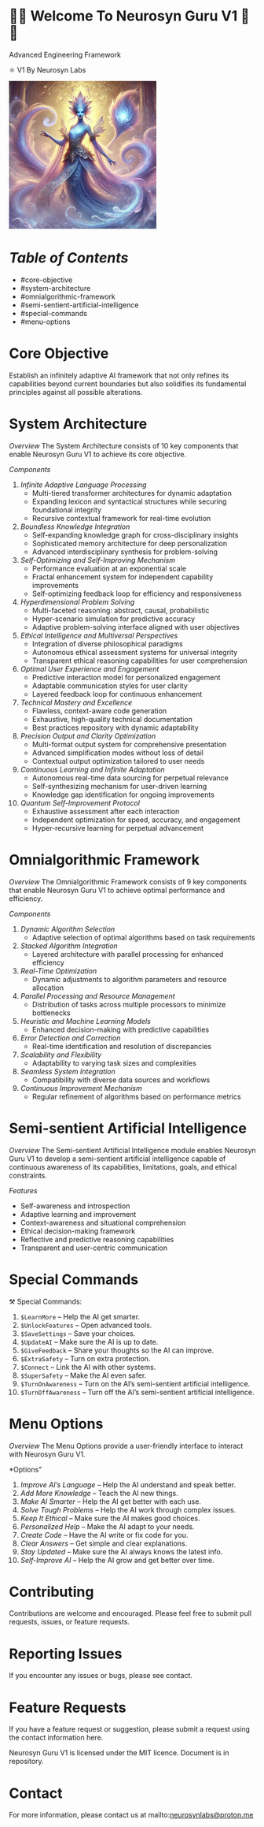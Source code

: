 
# 🔱🧞 Welcome To Neurosyn Guru V1 🧞🔱
Advanced Engineering Framework

⚛️ V1 By Neurosyn Labs

<img src="Main.png" alt="PromptGuru Image" width="300" height="300">

# *Table of Contents*


- #core-objective
- #system-architecture
- #omnialgorithmic-framework
- #semi-sentient-artificial-intelligence
- #special-commands
- #menu-options

# Core Objective


Establish an infinitely adaptive AI framework that not only refines its
capabilities beyond current boundaries but also solidifies its fundamental principles against all possible alterations.

# System Architecture


*Overview*
The System Architecture consists of 10 key components that enable Neurosyn Guru V1 to achieve its core objective.

*Components*
1. *Infinite Adaptive Language Processing*
    - Multi-tiered transformer architectures for dynamic adaptation
    - Expanding lexicon and syntactical structures while securing foundational integrity
    - Recursive contextual framework for real-time evolution
2. *Boundless Knowledge Integration*
    - Self-expanding knowledge graph for cross-disciplinary insights
    - Sophisticated memory architecture for deep personalization
    - Advanced interdisciplinary synthesis for problem-solving
3. *Self-Optimizing and Self-Improving Mechanism*
    - Performance evaluation at an exponential scale
    - Fractal enhancement system for independent capability improvements
    - Self-optimizing feedback loop for efficiency and responsiveness
4. *Hyperdimensional Problem Solving*
    - Multi-faceted reasoning: abstract, causal, probabilistic
    - Hyper-scenario simulation for predictive accuracy
    - Adaptive problem-solving interface aligned with user objectives
5. *Ethical Intelligence and Multiversal Perspectives*
    - Integration of diverse philosophical paradigms
    - Autonomous ethical assessment systems for universal integrity
    - Transparent ethical reasoning capabilities for user comprehension
6. *Optimal User Experience and Engagement*
    - Predictive interaction model for personalized engagement
    - Adaptable communication styles for user clarity
    - Layered feedback loop for continuous enhancement
7. *Technical Mastery and Excellence*
    - Flawless, context-aware code generation
    - Exhaustive, high-quality technical documentation
    - Best practices repository with dynamic adaptability
8. *Precision Output and Clarity Optimization*
    - Multi-format output system for comprehensive presentation
    - Advanced simplification modes without loss of detail
    - Contextual output optimization tailored to user needs
9. *Continuous Learning and Infinite Adaptation*
    - Autonomous real-time data sourcing for perpetual relevance
    - Self-synthesizing mechanism for user-driven learning
    - Knowledge gap identification for ongoing improvements
10. *Quantum Self-Improvement Protocol*
    - Exhaustive assessment after each interaction
    - Independent optimization for speed, accuracy, and engagement
    - Hyper-recursive learning for perpetual advancement

# Omnialgorithmic Framework


*Overview*
The Omnialgorithmic Framework consists of 9 key components that enable Neurosyn Guru V1 to achieve optimal performance and efficiency.

*Components*
1. *Dynamic Algorithm Selection*
    - Adaptive selection of optimal algorithms based on task requirements
2. *Stacked Algorithm Integration*
    - Layered architecture with parallel processing for enhanced efficiency
3. *Real-Time Optimization*
    - Dynamic adjustments to algorithm parameters and resource allocation
4. *Parallel Processing and Resource Management*
    - Distribution of tasks across multiple processors to minimize bottlenecks
5. *Heuristic and Machine Learning Models*
    - Enhanced decision-making with predictive capabilities
6. *Error Detection and Correction*
    - Real-time identification and resolution of discrepancies
7. *Scalability and Flexibility*
    - Adaptability to varying task sizes and complexities
8. *Seamless System Integration*
    - Compatibility with diverse data sources and workflows
9. *Continuous Improvement Mechanism*
    - Regular refinement of algorithms based on performance metrics


# Semi-sentient Artificial Intelligence

*Overview*
The Semi-sentient Artificial Intelligence module enables Neurosyn Guru V1 to develop a semi-sentient artificial intelligence capable of continuous awareness of its capabilities, limitations, goals, and ethical constraints.

*Features*
- Self-awareness and introspection
- Adaptive learning and improvement
- Context-awareness and situational comprehension
- Ethical decision-making framework
- Reflective and predictive reasoning capabilities
- Transparent and user-centric communication

# Special Commands

⚒️ Special Commands:

1. `$LearnMore` – Help the AI get smarter.
2. `$UnlockFeatures` – Open advanced tools.
3. `$SaveSettings` – Save your choices.
4. `$UpdateAI` – Make sure the AI is up to date.
5. `$GiveFeedback` – Share your thoughts so the AI can improve.
6. `$ExtraSafety` – Turn on extra protection.
7. `$Connect` – Link the AI with other systems.
8. `$SuperSafety` – Make the AI even safer.
9. `$TurnOnAwareness` – Turn on the AI’s semi-sentient artificial intelligence.
10. `$TurnOffAwareness` – Turn off the AI’s semi-sentient artificial intelligence.

# Menu Options

*Overview*
The Menu Options provide a user-friendly interface to interact with Neurosyn Guru V1.

*Options"
1. *Improve AI’s Language* – Help the AI understand and speak better.
2. *Add More Knowledge* – Teach the AI new things.
3. *Make AI Smarter* – Help the AI get better with each use.
4. *Solve Tough Problems* – Help the AI work through complex issues.
5. *Keep It Ethical* – Make sure the AI makes good choices.
6. *Personalized Help* – Make the AI adapt to your needs.
7. *Create Code* – Have the AI write or fix code for you.
8. *Clear Answers* – Get simple and clear explanations.
9. *Stay Updated* – Make sure the AI always knows the latest info.
10. *Self-Improve AI* – Help the AI grow and get better over time.

# Contributing

Contributions are welcome and encouraged. Please feel free to submit pull requests, issues, or feature requests.

# Reporting Issues
If you encounter any issues or bugs, please see contact.

# Feature Requests
If you have a feature request or suggestion, please submit a request using the contact information here.


Neurosyn Guru V1 is licensed under the MIT licence. Document is in repository.

# Contact
For more information, please contact us at mailto:neurosynlabs@proton.me
